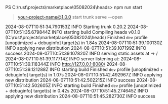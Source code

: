 PS C:\rust\projects\marketplace\05082024\heads> npm run start

> your-project-name@1.0.0 start
> trunk serve --open

2024-08-07T10:51:34.790153Z  INFO Starting trunk 0.20.2
2024-08-07T10:51:35.679844Z  INFO starting build
   Compiling heads v0.1.0 (C:\rust\projects\marketplace\05082024\heads)
    Finished `dev` profile [unoptimized + debuginfo] target(s) in 1.84s
2024-08-07T10:51:39.100130Z  INFO applying new distribution
2024-08-07T10:51:39.107199Z  INFO success
2024-08-07T10:51:39.107820Z  INFO serving static assets at -> /
2024-08-07T10:51:39.117714Z  INFO server listening at:
2024-08-07T10:51:39.118344Z  INFO     http://127.0.0.1:8080/
2024-08-07T10:51:39.121288Z  INFO starting build
    Finished `dev` profile [unoptimized + debuginfo] target(s) in 1.07s
2024-08-07T10:51:42.492967Z  INFO applying new distribution
2024-08-07T10:51:42.502215Z  INFO success
2024-08-07T10:51:42.502605Z  INFO starting build
    Finished `dev` profile [unoptimized + debuginfo] target(s) in 0.42s
2024-08-07T10:51:45.274645Z  INFO applying new distribution
2024-08-07T10:51:45.282730Z  INFO success
